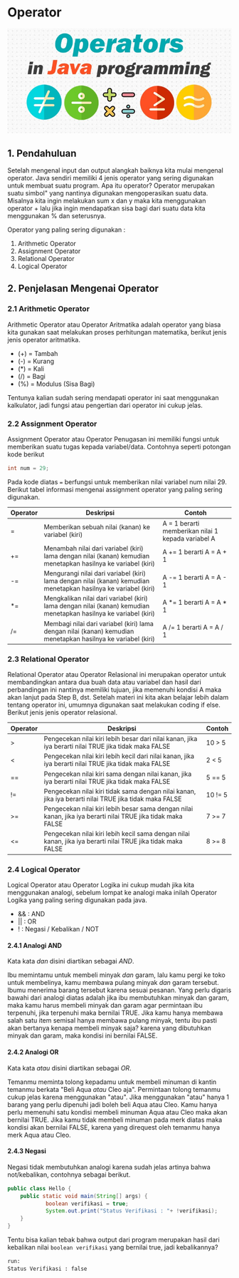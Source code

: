 # Operator

![Operators](java-operators.jpg)

## 1. Pendahuluan

Setelah mengenal input dan output alangkah baiknya kita mulai mengenal operator. Java sendiri memiliki 4 jenis operator yang sering digunakan untuk membuat suatu program. Apa itu operator? Operator merupakan suatu simbol" yang nantinya digunakan mengoperasikan suatu data. Misalnya kita ingin melakukan sum x dan y maka kita menggunakan operator + lalu jika ingin mendapatkan sisa bagi dari suatu data kita menggunakan % dan seterusnya.

Operator yang paling sering digunakan :

1. Arithmetic Operator
2. Assignment Operator
3. Relational Operator
4. Logical Operator

## 2. Penjelasan Mengenai Operator

### 2.1 Arithmetic Operator

Arithmetic Operator atau Operator Aritmatika adalah operator yang biasa kita gunakan saat melakukan proses perhitungan matematika, berikut jenis jenis operator aritmatika.

- (+) = Tambah
- (-) = Kurang
- (\*) = Kali
- (/) = Bagi
- (%) = Modulus (Sisa Bagi)

Tentunya kalian sudah sering mendapati operator ini saat menggunakan kalkulator, jadi fungsi atau pengertian dari operator ini cukup jelas.

### 2.2 Assignment Operator

Assignment Operator atau Operator Penugasan ini memiliki fungsi untuk memberikan suatu tugas kepada variabel/data. Contohnya seperti potongan kode berikut

```java
int num = 29;
```

Pada kode diatas `=` berfungsi untuk memberikan nilai variabel num nilai 29. Berikut tabel informasi mengenai assignment operator yang paling sering digunakan.

| Operator | Deskripsi                                                                                                        | Contoh                                             |
| -------- | ---------------------------------------------------------------------------------------------------------------- | -------------------------------------------------- |
| =        | Memberikan sebuah nilai (kanan) ke variabel (kiri)                                                               | A = 1 berarti memberikan nilai 1 kepada variabel A |
| +=       | Menambah nilai dari variabel (kiri) lama dengan nilai (kanan) kemudian menetapkan hasilnya ke variabel (kiri)    | A += 1 berarti A = A + 1                           |
| -=       | Mengurangi nilai dari variabel (kiri) lama dengan nilai (kanan) kemudian menetapkan hasilnya ke variabel (kiri)  | A -= 1 berarti A = A - 1                           |
| \*=      | Mengkalikan nilai dari variabel (kiri) lama dengan nilai (kanan) kemudian menetapkan hasilnya ke variabel (kiri) | A \*= 1 berarti A = A \* 1                         |
| /=       | Membagi nilai dari variabel (kiri) lama dengan nilai (kanan) kemudian menetapkan hasilnya ke variabel (kiri)     | A /= 1 berarti A = A / 1                           |

### 2.3 Relational Operator

Relational Operator atau Operator Relasional ini merupakan operator untuk membandingkan antara dua buah data atau variabel dan hasil dari perbandingan ini nantinya memiliki tujuan, jika memenuhi kondisi A maka akan lanjut pada Step B, dst. Setelah materi ini kita akan belajar lebih dalam tentang operator ini, umumnya digunakan saat melakukan coding if else. Berikut jenis jenis operator relasional.

| Operator | Deskripsi                                                                                                    | Contoh  |
| -------- | ------------------------------------------------------------------------------------------------------------ | ------- |
| >        | Pengecekan nilai kiri lebih besar dari nilai kanan, jika iya berarti nilai TRUE jika tidak maka FALSE        | 10 > 5  |
| <        | Pengecekan nilai kiri lebih kecil dari nilai kanan, jika iya berarti nilai TRUE jika tidak maka FALSE        | 2 < 5   |
| ==       | Pengecekan nilai kiri sama dengan nilai kanan, jika iya berarti nilai TRUE jika tidak maka FALSE             | 5 == 5  |
| !=       | Pengecekan nilai kiri tidak sama dengan nilai kanan, jika iya berarti nilai TRUE jika tidak maka FALSE       | 10 != 5 |
| >=       | Pengecekan nilai kiri lebih besar sama dengan nilai kanan, jika iya berarti nilai TRUE jika tidak maka FALSE | 7 >= 7  |
| <=       | Pengecekan nilai kiri lebih kecil sama dengan nilai kanan, jika iya berarti nilai TRUE jika tidak maka FALSE | 8 >= 8  |

### 2.4 Logical Operator

Logical Operator atau Operator Logika ini cukup mudah jika kita menggunakan analogi, sebelum lompat ke analogi maka inilah Operator Logika yang paling sering digunakan pada java.

- && : AND
- || : OR
- ! : Negasi / Kebalikan / NOT

#### 2.4.1 Analogi AND

Kata kata _dan_ disini diartikan sebagai _AND_.

Ibu memintamu untuk membeli minyak _dan_ garam, lalu kamu pergi ke toko untuk membelinya, kamu membawa pulang minyak _dan_ garam tersebut. Ibumu menerima barang tersebut karena sesuai pesanan. Yang perlu digaris bawahi dari analogi diatas adalah jika ibu membutuhkan minyak dan garam, maka kamu harus membeli minyak dan garam agar permintaan ibu terpenuhi, jika terpenuhi maka bernilai TRUE. Jika kamu hanya membawa salah satu item semisal hanya membawa pulang minyak, tentu ibu pasti akan bertanya kenapa membeli minyak saja? karena yang dibutuhkan minyak dan garam, maka kondisi ini bernilai FALSE.

#### 2.4.2 Analogi OR

Kata kata _atau_ disini diartikan sebagai _OR_.

Temanmu meminta tolong kepadamu untuk membeli minuman di kantin temanmu berkata "Beli Aqua _atau_ Cleo aja". Permintaan tolong temanmu cukup jelas karena menggunakan "atau". Jika menggunakan "atau" hanya 1 barang yang perlu dipenuhi jadi boleh beli Aqua atau Cleo. Kamu hanya perlu memenuhi satu kondisi membeli minuman Aqua atau Cleo maka akan bernilai TRUE. Jika kamu tidak membeli minuman pada merk diatas maka kondisi akan bernilai FALSE, karena yang direquest oleh temanmu hanya merk Aqua atau Cleo.

#### 2.4.3 Negasi

Negasi tidak membutuhkan analogi karena sudah jelas artinya bahwa not/kebalikan, contohnya sebagai berikut.

```java
public class Hello {
    public static void main(String[] args) {
            boolean verifikasi = true;
            System.out.print("Status Verifikasi : "+ !verifikasi);
    }
}
```

Tentu bisa kalian tebak bahwa output dari program merupakan hasil dari kebalikan nilai `boolean verifikasi` yang bernilai true, jadi kebalikannya?

```bash
run:
Status Verifikasi : false
```

